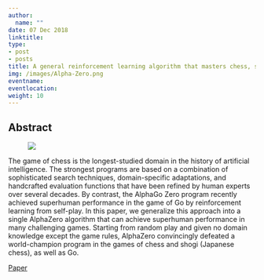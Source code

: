 ```yaml
---
author:
  name: ""
date: 07 Dec 2018
linktitle:
type:
- post
- posts
title: A general reinforcement learning algorithm that masters chess, shogi, and Go through self-play
img: /images/Alpha-Zero.png
eventname:
eventlocation:  
weight: 10
---
```


## Abstract

<figure>
  <img src="/images/Alpha-Zero.png" />
</figure>

The game of chess is the longest-studied domain in the history of artificial intelligence. The strongest programs are based on a combination of sophisticated search techniques, domain-specific adaptations, and handcrafted evaluation functions that have been refined by human experts over several decades. By contrast, the AlphaGo Zero program recently achieved superhuman performance in the game of Go by reinforcement learning from self-play. In this paper, we generalize this approach into a single AlphaZero algorithm that can achieve superhuman performance in many challenging games. Starting from random play and given no domain knowledge except the game rules, AlphaZero convincingly defeated a world-champion program in the games of chess and shogi (Japanese chess), as well as Go.

[Paper](https://kstatic.googleusercontent.com/files/2f51b2a749a284c2e2dfa13911da965f4855092a179469aedd15fbe4efe8f8cbf9c515ef83ac03a6515fa990e6f85fd827dcd477845e806f23a17845072dc7bd)
